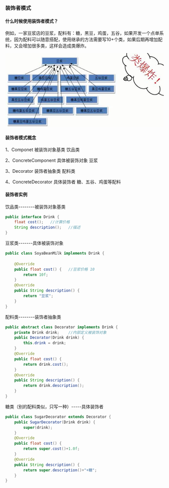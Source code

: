 ### 装饰者模式

#### 什么时候使用装饰者模式？

例如，一家豆浆店的豆浆，配料有：糖，黑豆，鸡蛋，五谷，如果开发一个点单系统，因为配料可以随意搭配，使用继承的方法需要写10+个类，如果后期再增加配料，又会增加很多类，这样会造成类爆炸。

![](https://raw.githubusercontent.com/kepler0308/java_LearnNote/master/img/%E8%A3%85%E9%A5%B0%E8%80%85%E6%A8%A1%E5%BC%8F.jpg)



#### 装饰者模式概念

1、Componet 被装饰对象基类							饮品类

2、ConcreteComponent 具体被装饰对象		 豆浆

3、Decorator 装饰者抽象类								配料类

4、ConcreteDecorator 具体装饰者					糖、五谷、鸡蛋等配料



#### 装饰者实例

饮品类--------被装饰对象基类

```java
public interface Drink {
	float cost();	//计算价格
	String description();	//描述
}
```

豆浆类-------具体被装饰对象

```java
public class SoyaBeanMilk implements Drink {

	@Override
	public float cost() {	//豆浆价格 10
		return 10f;
	}
	@Override
	public String description() {
		return "豆浆";
	}
}
```

配料类--------装饰者抽象类

```java
public abstract class Decorator implements Drink {
	private Drink drink;	//内部定义被装饰对象
	public Decorator(Drink drink) {
		this.drink = drink;
	}
	@Override
	public float cost() {
		return drink.cost();
	}
	@Override
	public String description() {
		return drink.description();
	}
}
```

糖类（别的配料类似，只写一种）-----具体装饰者

```java
public class SugarDecorator extends Decorator {
	public SugarDecorator(Drink drink) {
		super(drink);
	}
	@Override
	public float cost() {
		return super.cost()+1.0f;
	}
	@Override
	public String description() {
		return super.description()+"+糖";
	}
}
```

